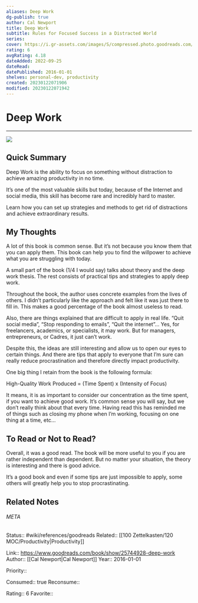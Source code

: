 ```yaml
---
aliases: Deep Work
dg-publish: true
author: Cal Newport
title: Deep Work
subtitle: Rules for Focused Success in a Distracted World
series: 
cover: https://i.gr-assets.com/images/S/compressed.photo.goodreads.com/books/1447957962l/25744928._SY475_.jpg
rating: 6
avgRating: 4.18
dateAdded: 2022-09-25
dateRead: 
datePublished: 2016-01-01
shelves: personal-dev, productivity
created: 20230122071906
modified: 20230122071942
---
```

# Deep Work
---
![](https://i.gr-assets.com/images/S/compressed.photo.goodreads.com/books/1447957962l/25744928._SY475_.jpg)


## Quick Summary

Deep Work is the ability to focus on something without distraction to achieve amazing productivity in no time.

It’s one of the most valuable skills but today, because of the Internet and social media, this skill has become rare and incredibly hard to master.

Learn how you can set up strategies and methods to get rid of distractions and achieve extraordinary results.

## My Thoughts

A lot of this book is common sense. But it’s not because you know them that you can apply them. This book can help you to find the willpower to achieve what you are struggling with today.

A small part of the book (1/4 I would say) talks about theory and the deep work thesis. The rest consists of practical tips and strategies to apply deep work.

Throughout the book, the author uses concrete examples from the lives of others. I didn’t particularly like the approach and felt like it was just there to fill in. This makes a good percentage of the book almost useless to read.

Also, there are things explained that are difficult to apply in real life. “Quit social media”, “Stop responding to emails”, “Quit the internet”… Yes, for freelancers, academics, or specialists, it may work. But for managers, entrepreneurs, or Cadres, it just can’t work.

Despite this, the ideas are still interesting and allow us to open our eyes to certain things. And there are tips that apply to everyone that I’m sure can really reduce procrastination and therefore directly impact productivity.

One big thing I retain from the book is the following formula:

High-Quality Work Produced = (Time Spent) x (Intensity of Focus)

It means, it is as important to consider our concentration as the time spent, if you want to achieve good work. It’s common sense you will say, but we don’t really think about that every time. Having read this has reminded me of things such as closing my phone when I’m working, focusing on one thing at a time, etc…

## To Read or Not to Read?

Overall, it was a good read. The book will be more useful to you if you are rather independent than dependent. But no matter your situation, the theory is interesting and there is good advice.

It’s a good book and even if some tips are just impossible to apply, some others will greatly help you to stop procrastinating.


## Related Notes




###### META
Status:: #wiki/references/goodreads
Related:: [[100 Zettelkasten/120 MOC/Productivity\|Productivity]]

Link:: https://www.goodreads.com/book/show/25744928-deep-work
Author:: [[Cal Newport\|Cal Newport]]
Year:: 2016-01-01

Priority:: 

Consumed:: true
Reconsume:: 

Rating:: 6
Favorite:: 
